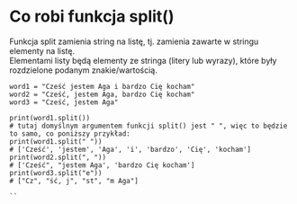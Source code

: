 # Co robi funkcja split()  
Funkcja split zamienia string na listę, tj. zamienia zawarte w stringu elementy na listę.  
Elementami listy będą elementy ze stringa (litery lub wyrazy), które były rozdzielone podanym znakie/wartością.  
  
```
word1 = "Cześć jestem Aga i bardzo Cię kocham"
word2 = "Cześć, jestem Aga, bardzo Cię kocham"
word3 = "Cześć, jestem Aga"

print(word1.split())
# tutaj domyślnym argumentem funkcji split() jest " ", więc to będzie to samo, co poniższy przykład:
print(word1.split(" "))
# ['Cześć', 'jestem', 'Aga', 'i', 'bardzo', 'Cię', 'kocham']
print(word2.split(", "))
# ['Cześć", "jestem Aga', 'bardzo Cię kocham']
print(word3.split("e"))
# ["Cz", "ść, j", "st", "m Aga"]

``
